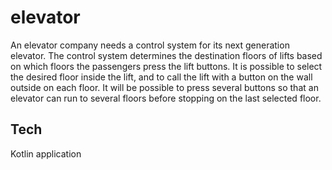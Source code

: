 # elevator
An elevator company needs a control system for its next generation elevator. The control system
determines the destination floors of lifts based on which floors the passengers press the lift buttons.
It is possible to select the desired floor inside the lift, and to call the lift with a button on the wall
outside on each floor. It will be possible to press several buttons so that an elevator can run to several floors
before stopping on the last selected floor.

## Tech
Kotlin application
